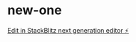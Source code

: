# new-one

[Edit in StackBlitz next generation editor ⚡️](https://stackblitz.com/~/github.com/dwarner13/new-one)